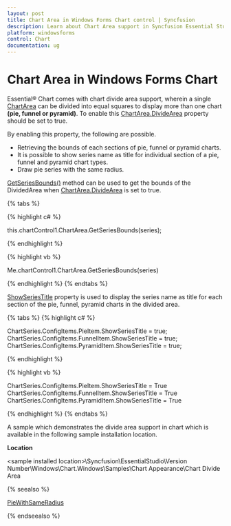 ```yaml
---
layout: post
title: Chart Area in Windows Forms Chart control | Syncfusion
description: Learn about Chart Area support in Syncfusion Essential Studio® Windows Forms Chart control and more details.
platform: windowsforms
control: Chart
documentation: ug
---
```


# Chart Area in Windows Forms Chart

Essential® Chart comes with chart divide area support, wherein a single [ChartArea](https://help.syncfusion.com/cr/windowsforms/Syncfusion.Windows.Forms.Chart.ChartArea.html) can be divided into equal squares to display more than one chart **(pie, funnel or pyramid)**. To enable this [ChartArea.DivideArea](https://help.syncfusion.com/cr/windowsforms/Syncfusion.Windows.Forms.Chart.ChartArea.html#Syncfusion_Windows_Forms_Chart_ChartArea_DivideArea) property should be set to true.

By enabling this property, the following are possible.

* Retrieving the bounds of each sections of pie, funnel or pyramid charts.
* It is possible to show series name as title for individual section of a pie, funnel and pyramid chart types.
* Draw pie series with the same radius.

[GetSeriesBounds()](https://help.syncfusion.com/cr/windowsforms/Syncfusion.Windows.Forms.Chart.ChartArea.html#Syncfusion_Windows_Forms_Chart_ChartArea_GetSeriesBounds_Syncfusion_Windows_Forms_Chart_ChartSeries_) method can be used to get the bounds of the DividedArea when [ChartArea.DivideArea](https://help.syncfusion.com/cr/windowsforms/Syncfusion.Windows.Forms.Chart.ChartArea.html#Syncfusion_Windows_Forms_Chart_ChartArea_DivideArea) is set to true. 

{% tabs %}

{% highlight c# %}

this.chartControl1.ChartArea.GetSeriesBounds(series);

{% endhighlight %}

{% highlight vb %}

Me.chartControl1.ChartArea.GetSeriesBounds(series)

{% endhighlight %}
{% endtabs %}

[ShowSeriesTitle](https://help.syncfusion.com/cr/windowsforms/Syncfusion.Windows.Forms.Chart.ChartPieConfigItem.html#Syncfusion_Windows_Forms_Chart_ChartPieConfigItem_ShowSeriesTitle) property is used to display the series name as title for each section of the pie, funnel, pyramid charts in the divided area. 

{% tabs %}
{% highlight c# %}

ChartSeries.ConfigItems.PieItem.ShowSeriesTitle = true;
ChartSeries.ConfigItems.FunnelItem.ShowSeriesTitle = true;
ChartSeries.ConfigItems.PyramidItem.ShowSeriesTitle = true;

{% endhighlight %}

{% highlight vb %}

ChartSeries.ConfigItems.PieItem.ShowSeriesTitle = True
ChartSeries.ConfigItems.FunnelItem.ShowSeriesTitle = True
ChartSeries.ConfigItems.PyramidItem.ShowSeriesTitle = True

{% endhighlight %}
{% endtabs %}

A sample which demonstrates the divide area support in chart which is available in the following sample installation location.

**Location**

&lt;sample installed location&gt;\Syncfusion\EssentialStudio\Version Number\Windows\Chart.Windows\Samples\Chart Appearance\Chart Divide Area

{% seealso %}

[PieWithSameRadius](/windowsforms/chart/chart-series#piewithsameradius)

{% endseealso %}
